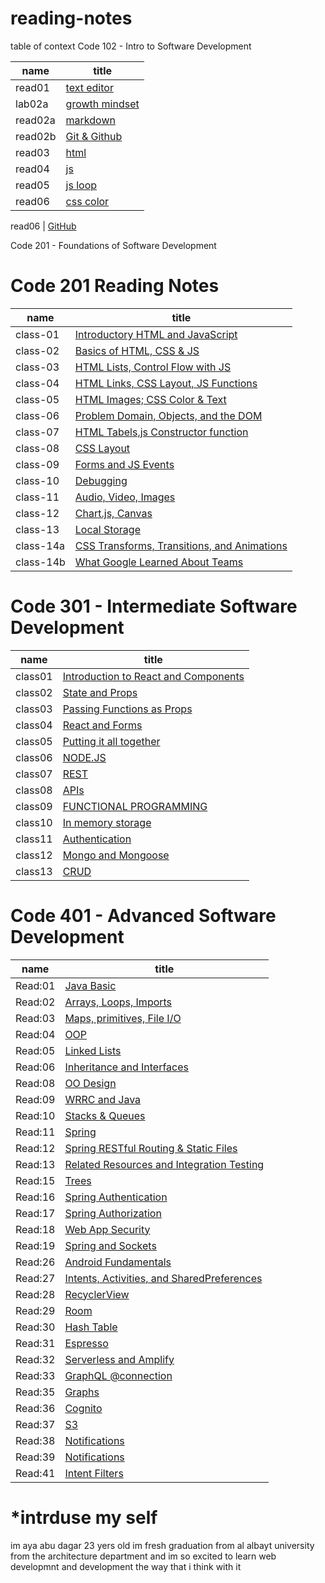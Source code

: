 # reading-notes
table of context
Code 102 - Intro to Software Development

name | title
---  | --- 
read01  | [text editor](https://ayaabudagar.github.io/reading-notes/read01)
lab02a | [growth mindset](https://ayaabudagar.github.io/reading-notes/lab2a)
read02a | [markdown](https://ayaabudagar.github.io/reading-notes/read02a)
read02b | [Git & Github](https://ayaabudagar.github.io/reading-notes/read02b)
read03 | [html](https://ayaabudagar.github.io/reading-notes/read03)
read04 | [js](https://ayaabudagar.github.io/reading-notes/read04)
read05 | [js loop](https://ayaabudagar.github.io/reading-notes/read05)
read06 | [css color](https://ayaabudagar.github.io/reading-notes/read06)

read06 | [GitHub](https://github.com/)


Code 201 - Foundations of Software Development

# Code 201 Reading Notes
name | title
---  | --- 
class-01 |  [ Introductory HTML and JavaScript](https://ayaabudagar.github.io/reading-notes/class-01)
class-02 |  [ Basics of HTML, CSS & JS](https://ayaabudagar.github.io/reading-notes/class-02)
class-03 |  [ HTML Lists, Control Flow with JS](https://ayaabudagar.github.io/reading-notes/class-03)
class-04 |  [  HTML Links, CSS Layout, JS Functions ](https://ayaabudagar.github.io/reading-notes/class-04)
class-05 |  [  HTML Images; CSS Color & Text ](https://ayaabudagar.github.io/reading-notes/class-05)
class-06 |  [ Problem Domain, Objects, and the DOM ](https://ayaabudagar.github.io/reading-notes/class-06)
class-07 |  [ HTML Tabels,js Constructor function ](https://ayaabudagar.github.io/reading-notes/class-07)
class-08 |  [ CSS Layout ](https://ayaabudagar.github.io/reading-notes/class-08)
class-09 |  [ Forms and JS Events ](https://ayaabudagar.github.io/reading-notes/class-09)
class-10 |  [  Debugging ](https://ayaabudagar.github.io/reading-notes/class-10)
class-11|  [  Audio, Video, Images ](https://ayaabudagar.github.io/reading-notes/class-11)
class-12|  [  Chart.js, Canvas](https://ayaabudagar.github.io/reading-notes/class-12)
class-13|  [  Local Storage](https://ayaabudagar.github.io/reading-notes/class-13)
class-14a|  [ CSS Transforms, Transitions, and Animations](https://ayaabudagar.github.io/reading-notes/class-14a)
class-14b|  [ What Google Learned About Teams](https://ayaabudagar.github.io/reading-notes/class-14b)


# Code 301 - Intermediate Software Development
name | title
---  | --- 
class01 |  [ Introduction to React and Components](https://ayaabudagar.github.io/reading-notes/class01)
class02 |  [ State and Props](https://ayaabudagar.github.io/reading-notes/class02)
class03 |  [ Passing Functions as Props](https://ayaabudagar.github.io/reading-notes/class03)
class04 |  [ React and Forms](https://ayaabudagar.github.io/reading-notes/class04)
class05 |  [  Putting it all together](https://ayaabudagar.github.io/reading-notes/class05)
class06 |  [ NODE.JS](https://ayaabudagar.github.io/reading-notes/class06)
class07 |  [REST](https://ayaabudagar.github.io/reading-notes/class07)
class08 |  [APIs](https://ayaabudagar.github.io/reading-notes/class08)
class09 |  [FUNCTIONAL PROGRAMMING](https://ayaabudagar.github.io/reading-notes/class09)
class10 |  [In memory storage](https://ayaabudagar.github.io/reading-notes/class10)
class11 |  [Authentication](https://ayaabudagar.github.io/reading-notes/class11)
class12 |  [Mongo and Mongoose](https://ayaabudagar.github.io/reading-notes/class12)
class13 |  [CRUD](https://ayaabudagar.github.io/reading-notes/class13)



# Code 401 - Advanced Software Development
name | title
---  | --- 
 Read:01 |  [ Java Basic](https://ayaabudagar.github.io/reading-notes/Read:01)
 Read:02 |  [ Arrays, Loops, Imports](https://ayaabudagar.github.io/reading-notes/Read:02)
 Read:03 |  [ Maps, primitives, File I/O](https://ayaabudagar.github.io/reading-notes/Read:03)
 Read:04 |  [ OOP](https://ayaabudagar.github.io/reading-notes/Read:04)
 Read:05 |  [Linked Lists](https://ayaabudagar.github.io/reading-notes/Read:05)
 Read:06 |  [ Inheritance and Interfaces](https://ayaabudagar.github.io/reading-notes/Read:06)
 Read:08 |  [OO Design](https://ayaabudagar.github.io/reading-notes/Read:08)
 Read:09 |  [WRRC and Java](https://ayaabudagar.github.io/reading-notes/Read:09)
 Read:10 |  [Stacks & Queues](https://ayaabudagar.github.io/reading-notes/Read:10)
 Read:11 |  [Spring](https://ayaabudagar.github.io/reading-notes/Read:11)
 Read:12 |  [Spring RESTful Routing & Static Files](https://ayaabudagar.github.io/reading-notes/Read:12)
 Read:13 |  [Related Resources and Integration Testing](https://ayaabudagar.github.io/reading-notes/Read:13)
 Read:15 |  [Trees](https://ayaabudagar.github.io/reading-notes/Read:15)
 Read:16 |  [Spring Authentication](https://ayaabudagar.github.io/reading-notes/Read:16)
 Read:17 |  [Spring Authorization](https://ayaabudagar.github.io/reading-notes/Read:17)
 Read:18 |  [Web App Security](https://ayaabudagar.github.io/reading-notes/Read:18)
 Read:19 |  [Spring and Sockets](https://ayaabudagar.github.io/reading-notes/Read:19)
 Read:26 |  [Android Fundamentals](https://ayaabudagar.github.io/reading-notes/Read:26)
 Read:27 |  [Intents, Activities, and SharedPreferences](https://ayaabudagar.github.io/reading-notes/Read:27)
 Read:28 |  [RecyclerView](https://ayaabudagar.github.io/reading-notes/Read:28)
 Read:29 |  [Room](https://ayaabudagar.github.io/reading-notes/Read:29)
 Read:30 |  [Hash Table](https://ayaabudagar.github.io/reading-notes/Read:30)
 Read:31 |  [Espresso](https://ayaabudagar.github.io/reading-notes/Read:31)
 Read:32 |  [Serverless and Amplify](https://ayaabudagar.github.io/reading-notes/Read:32)
 Read:33 |  [GraphQL @connection](https://ayaabudagar.github.io/reading-notes/Read:33)
 Read:35 |  [Graphs](https://ayaabudagar.github.io/reading-notes/Read:35)
 Read:36 |  [Cognito](https://ayaabudagar.github.io/reading-notes/Read:36)
 Read:37 |  [S3](https://github.com/Ayaabudagar/reading-notes/blob/main/Read:37.md)
 Read:38 |  [Notifications](https://github.com/Ayaabudagar/reading-notes/blob/main/Read:38.md)
 Read:39 |  [Notifications](https://github.com/Ayaabudagar/reading-notes/blob/main/Read:39.md)
 Read:41 |  [Intent Filters](https://github.com/Ayaabudagar/reading-notes/blob/main/Read:41.md)



















# *intrduse my self
im aya abu dagar 23 yers old
im fresh graduation from al albayt university from the architecture department and im so excited to learn web developmnt and development the way that i think with it 



